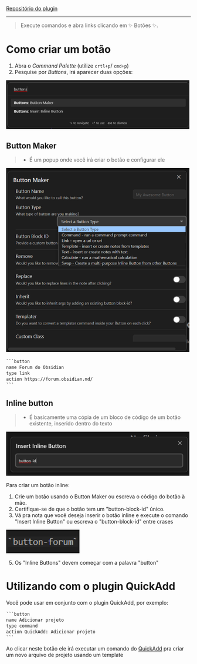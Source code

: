 [Repositório do plugin](https://github.com/shabegom/buttons)

---

> Execute comandos e abra links clicando em ✨ Botões ✨.


# Como criar um botão

1. Abra o *Command Palette* (utilize ``crtl+p``/ ``cmd+p``)
2. Pesquise por *Buttons*, irá aparecer duas opções:

<img src="/assets/buttons-command-palette.png" alt="ícone do obsidian" width="500px" />

## Button Maker
> - É um popup onde você irá criar o botão e configurar ele

<img src="/assets/button-maker.png" alt="ícone do obsidian" width="500px" />

````
```button
name Forum do Obsidian
type link
action https://forum.obsidian.md/
```
````

## Inline button

> - É basicamente uma cópia de um bloco de código de um botão existente, inserido dentro do texto

<img src="/assets/button-inline.png" alt="ícone do obsidian" width="500px" />

Para criar um botão inline:

1. Crie um botão usando o Button Maker ou escreva o código do botão à mão.
2. Certifique-se de que o botão tem um "button-block-id" único.
3. Vá pra nota que você deseja inserir o botão inline e execute o comando "Insert Inline Button" ou escreva o "button-block-id" entre crases

<img src="/assets/button-crase.png" alt="ícone do obsidian" width="200px" />

5. Os "Inline Buttons" devem começar com a palavra "button"



# Utilizando com o plugin QuickAdd

Você pode usar em conjunto com o plugin QuickAdd, por exemplo:

````
```button
name Adicionar projeto
type command
action QuickAdd: Adicionar projeto
```
````

Ao clicar neste botão ele irá executar um comando do [QuickAdd]() pra criar um novo arquivo de projeto usando um template
